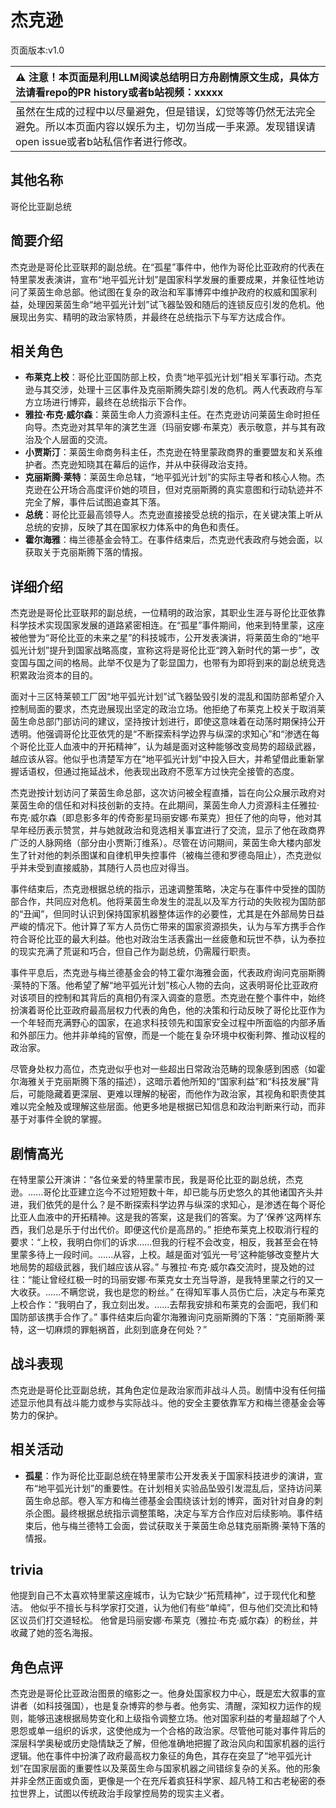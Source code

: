 # 杰克逊
页面版本:v1.0
 

| :warning: 注意！本页面是利用LLM阅读总结明日方舟剧情原文生成，具体方法请看repo的PR history或者b站视频：xxxxx           |
|:----------------------------|
| 虽然在生成的过程中以尽量避免，但是错误，幻觉等等仍然无法完全避免。所以本页面内容以娱乐为主，切勿当成一手来源。发现错误请open issue或者b站私信作者进行修改。|



## 其他名称
哥伦比亚副总统
## 简要介绍
杰克逊是哥伦比亚联邦的副总统。在“孤星”事件中，他作为哥伦比亚政府的代表在特里蒙发表演讲，宣布“地平弧光计划”是国家科学发展的重要成果，并象征性地访问了莱茵生命总部。他试图在复杂的政治和军事博弈中维护政府的权威和国家利益，处理因莱茵生命“地平弧光计划”试飞器坠毁和随后的连锁反应引发的危机。他展现出务实、精明的政治家特质，并最终在总统指示下与军方达成合作。
## 相关角色
-   **布莱克上校**：哥伦比亚国防部上校，负责“地平弧光计划”相关军事行动。杰克逊与其交涉，处理十三区事件及克丽斯腾失踪引发的危机。两人代表政府与军方立场进行博弈，最终在总统指示下合作。
-   **雅拉·布克·威尔森**：莱茵生命人力资源科主任。在杰克逊访问莱茵生命时担任向导。杰克逊对其早年的演艺生涯（玛丽安娜·布莱克）表示敬意，并与其有政治及个人层面的交流。
-   **小贾斯汀**：莱茵生命商务科主任，杰克逊在特里蒙政商界的重要盟友和关系维护者。杰克逊知晓其在幕后的运作，并从中获得政治支持。
-   **克丽斯腾·莱特**：莱茵生命总辖，“地平弧光计划”的实际主导者和核心人物。杰克逊在公开场合高度评价她的项目，但对克丽斯腾的真实意图和行动轨迹并不完全了解，事件后试图追查其下落。
-   **总统**：哥伦比亚最高领导人。杰克逊直接接受总统的指示，在关键决策上听从总统的安排，反映了其在国家权力体系中的角色和责任。
-   **霍尔海雅**：梅兰德基金会特工。在事件结束后，杰克逊代表政府与她会面，以获取关于克丽斯腾下落的情报。
## 详细介绍
杰克逊是哥伦比亚联邦的副总统，一位精明的政治家，其职业生涯与哥伦比亚依靠科学技术实现国家发展的道路紧密相连。在“孤星”事件期间，他来到特里蒙，这座被他誉为“哥伦比亚的未来之星”的科技城市，公开发表演讲，将莱茵生命的“地平弧光计划”提升到国家战略高度，宣称这将是哥伦比亚“跨入新时代的第一步”，改变国与国之间的格局。此举不仅是为了彰显国力，也带有为即将到来的副总统竞选积累政治资本的目的。

面对十三区特莱顿工厂因“地平弧光计划”试飞器坠毁引发的混乱和国防部希望介入控制局面的要求，杰克逊展现出坚定的政治立场。他拒绝了布莱克上校关于取消莱茵生命总部门部访问的建议，坚持按计划进行，即使这意味着在动荡时期保持公开透明。他强调哥伦比亚依凭的是“不断探索科学边界与纵深的求知心”和“渗透在每个哥伦比亚人血液中的开拓精神”，认为越是面对这种能够改变局势的超级武器，越应该从容。他似乎也清楚军方在“地平弧光计划”中投入巨大，并希望借此重新掌握话语权，但通过拖延战术，他表现出政府不愿军方过快完全接管的态度。

杰克逊按计划访问了莱茵生命总部，这次访问被全程直播，旨在向公众展示政府对莱茵生命的信任和对科技创新的支持。在此期间，莱茵生命人力资源科主任雅拉·布克·威尔森（即息影多年的传奇影星玛丽安娜·布莱克）担任了他的向导，他对其早年经历表示赞赏，并与她就政治和竞选相关事宜进行了交流，显示了他在政商界广泛的人脉网络（部分由小贾斯汀维系）。尽管在访问期间，莱茵生命大楼内部发生了针对他的刺杀图谋和自律机甲失控事件（被梅兰德和罗德岛阻止），杰克逊似乎并未受到直接威胁，其随行人员也应对得当。

事件结束后，杰克逊根据总统的指示，迅速调整策略，决定与在事件中受挫的国防部合作，共同应对危机。他将莱茵生命发生的混乱以及军方行动的失败视为国防部的“丑闻”，但同时认识到保持国家机器整体运作的必要性，尤其是在外部局势日益严峻的情况下。他计算了军方人员伤亡带来的国家资源损失，认为与军方携手合作符合哥伦比亚的最大利益。他也对政治生活表露出一丝疲惫和玩世不恭，认为泰拉的现实充满了荒诞和巧合，但自己作为副总统，仍需履行职责。

事件平息后，杰克逊与梅兰德基金会的特工霍尔海雅会面，代表政府询问克丽斯腾·莱特的下落。他希望了解“地平弧光计划”核心人物的去向，这表明哥伦比亚政府对该项目的控制和其背后的真相仍有深入调查的意愿。杰克逊在整个事件中，始终扮演着哥伦比亚政府最高层权力代表的角色，他的决策和行动反映了哥伦比亚作为一个年轻而充满野心的国家，在追求科技领先和国家安全过程中所面临的内部矛盾和外部压力。他并非单纯的官僚，而是一个能在复杂环境中权衡利弊、推动议程的政治家。

尽管身处权力高位，杰克逊似乎也对一些超出日常政治范畴的现象感到困惑（如霍尔海雅关于克丽斯腾下落的描述），这暗示着他所知的“国家利益”和“科技发展”背后，可能隐藏着更深层、更难以理解的秘密，而他作为政治家，其视角和职责使其难以完全触及或理解这些层面。他更多地是根据已知信息和政治判断来行动，而非基于对事件全貌的掌握。
## 剧情高光
在特里蒙公开演讲：“各位亲爱的特里蒙市民，我是哥伦比亚的副总统，杰克逊。......哥伦比亚建立迄今不过短短数十年，却已能与历史悠久的其他诸国齐头并进，我们依凭的是什么？是不断探索科学边界与纵深的求知心，是渗透在每个哥伦比亚人血液中的开拓精神。这是我的答案，这是我们的答案。为了‘保养’这两样东西，我们总是乐于付出代价。即便这代价是高昂的。”
拒绝布莱克上校取消行程的要求：“上校，我明白你们的诉求......但我的行程不会改变，相反，我甚至会在特里蒙多待上一段时间。......从容，上校。越是面对‘弧光一号’这种能够改变整片大地局势的超级武器，我们越应该从容。”
与雅拉·布克·威尔森交流时，提及她的过往：“能让曾经红极一时的玛丽安娜·布莱克女士充当导游，是我特里蒙之行的又一大收获。......不瞒您说，我也是您的粉丝。”
在得知军事人员伤亡后，决定与布莱克上校合作：“我明白了，我立刻出发。......去帮我安排和布莱克的会面吧，我们和国防部该携手合作了。”
事件结束后向霍尔海雅询问克丽斯腾的下落：“克丽斯腾·莱特，这一切麻烦的罪魁祸首，此刻到底身在何处？”
## 战斗表现
杰克逊是哥伦比亚副总统，其角色定位是政治家而非战斗人员。剧情中没有任何描述显示他具有战斗能力或参与实际战斗。他的安全主要依靠军方和梅兰德基金会等势力的保护。
## 相关活动
-   **孤星**：作为哥伦比亚副总统在特里蒙市公开发表关于国家科技进步的演讲，宣布“地平弧光计划”的重要性。在计划相关实验品坠毁引发混乱后，坚持访问莱茵生命总部。卷入军方和梅兰德基金会围绕该计划的博弈，面对针对自身的刺杀企图。最终根据总统指示调整策略，决定与军方合作应对后续影响。事件结束后，他与梅兰德特工会面，尝试获取关于莱茵生命总辖克丽斯腾·莱特下落的情报。
## trivia
他提到自己不太喜欢特里蒙这座城市，认为它缺少“拓荒精神”，过于现代化和整洁。
他似乎不擅长与科学家打交道，认为他们有些“单纯”，但与他们交流比和特区议员们打交道轻松。
他曾是玛丽安娜·布莱克（雅拉·布克·威尔森）的粉丝，并收藏了她的签名海报。
## 角色点评
杰克逊是哥伦比亚政治图景的缩影之一。他身处国家权力中心，既是宏大叙事的宣讲者（如科技强国），也是复杂博弈的参与者。他务实、清醒，深知权力运作的规则，能够迅速根据局势变化和上级指令调整立场。他对国家利益的考量超越了个人恩怨或单一组织的诉求，这使他成为一个合格的政治家。尽管他可能对事件背后的深层科学奥秘或历史隐情缺乏了解，但他准确地把握了政治风向和国家机器的运行逻辑。他在事件中扮演了政府最高权力象征的角色，其存在突显了“地平弧光计划”在国家层面的重要性以及莱茵生命与国家机器之间错综复杂的关系。他的形象并非全然正面或负面，更像是一个在充斥着疯狂科学家、超凡特工和古老秘密的泰拉世界上，试图以传统政治手段掌控局势的现实主义者。
